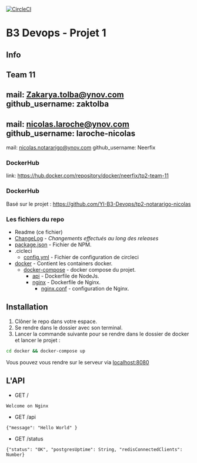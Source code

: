 [![CircleCI](https://circleci.com/gh/Neerfix/tp2-Notararigo-nicolas/tree/master.svg?style=svg)](https://circleci.com/gh/Neerfix/tp2-Notararigo-nicolas/tree/master)

# B3 Devops - Projet 1

## Info
Team 11
---
mail: Zakarya.tolba@ynov.com
github_username: zaktolba
---
mail: nicolas.laroche@ynov.com
github_username: laroche-nicolas
---
mail: nicolas.notararigo@ynov.com
github_username: Neerfix

### DockerHub
link: https://hub.docker.com/repository/docker/neerfix/tp2-team-11

### DockerHub
Basé sur le projet : https://github.com/YI-B3-Devops/tp2-notararigo-nicolas

### Les fichiers du repo

- Readme (ce fichier)
- [ChangeLog](./changelog.md) - _Changements effectués au long des releases_ 
- [package.json](./package.json) - Fichier de NPM.
- .cicleci
    - [config.yml](./.circleci/config.yml) - Fichier de configuration de circleci
- [docker](./docker/) - Contient les containers docker.
    - [docker-compose](./docker/docker-compose.yml) - docker compose du projet.
        - [api](./docker/api/Dockerfile) - Dockerfile de NodeJs.
        - [nginx](./docker/nginx/Dockerfile) - Dockerfile de Nginx.
            - [nginx.conf](./docker/nginx/nginx.conf) - configuration de Nginx.   

## Installation

1) Clôner le repo dans votre espace. 
2) Se rendre dans le dossier avec son terminal.
3) Lancer la commande suivante pour se rendre dans le dossier de docker et lancer le projet : 
```bash 
cd docker && docker-compose up
```

Vous pouvez vous rendre sur le serveur via 
[localhost:8080](http://localhost:8080)

## L'API

- GET /

```
Welcome on Nginx
```
- GET /api
```
{"message": "Hello World" }
```
- GET /status
```
{"status": "OK", "postgresUptime": String, "redisConnectedClients": Number}
```

